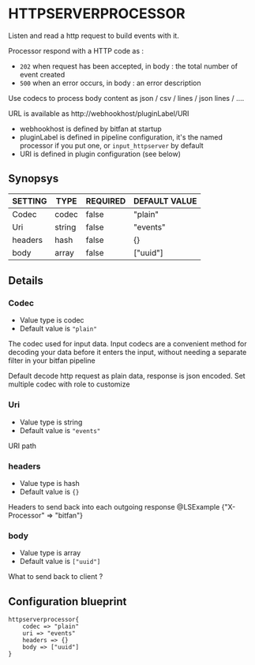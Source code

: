 # HTTPSERVERPROCESSOR
Listen and read a http request to build events with it.

Processor respond with a HTTP code as :

* `202` when request has been accepted, in body : the total number of event created
* `500` when an error occurs, in body : an error description

Use codecs to process body content as json / csv / lines / json lines / ....

URL is available as http://webhookhost/pluginLabel/URI

* webhookhost is defined by bitfan at startup
* pluginLabel is defined in pipeline configuration, it's the named processor if you put one, or `input_httpserver` by default
* URI is defined in plugin configuration (see below)

## Synopsys


| SETTING |  TYPE  | REQUIRED | DEFAULT VALUE |
|---------|--------|----------|---------------|
| Codec   | codec  | false    | "plain"       |
| Uri     | string | false    | "events"      |
| headers | hash   | false    | {}            |
| body    | array  | false    | ["uuid"]      |


## Details

### Codec
* Value type is codec
* Default value is `"plain"`

The codec used for input data. Input codecs are a convenient method for decoding
your data before it enters the input, without needing a separate filter in your bitfan pipeline

Default decode http request as plain data, response is json encoded.
Set multiple codec with role to customize

### Uri
* Value type is string
* Default value is `"events"`

URI path

### headers
* Value type is hash
* Default value is `{}`

Headers to send back into each outgoing response
@LSExample {"X-Processor" => "bitfan"}

### body
* Value type is array
* Default value is `["uuid"]`

What to send back to client ?



## Configuration blueprint

```
httpserverprocessor{
	codec => "plain"
	uri => "events"
	headers => {}
	body => ["uuid"]
}
```
